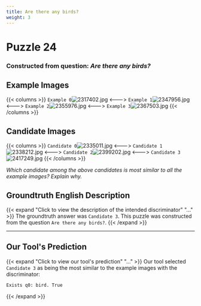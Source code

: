 ```yaml
---
title: Are there any birds?
weight: 3
---
```


# Puzzle 24
### Constructed from question: _Are there any birds?_


## Example Images
{{< columns >}}
`Example 0`![2317402.jpg](/gqa_images/2317402.jpg)
<--->
`Example 1`![2347956.jpg](/gqa_images/2347956.jpg)
<--->
`Example 2`![2355976.jpg](/gqa_images/2355976.jpg)
<--->
`Example 3`![2367503.jpg](/gqa_images/2367503.jpg)
{{< /columns >}}

## Candidate Images
{{< columns >}}
`Candidate 0`![2335011.jpg](/gqa_images/2335011.jpg)
<--->
`Candidate 1`![2338212.jpg](/gqa_images/2338212.jpg)
<--->
`Candidate 2`![2399202.jpg](/gqa_images/2399202.jpg)
<--->
`Candidate 3`![2417249.jpg](/gqa_images/2417249.jpg)
{{< /columns >}}

*Which candidate among the above candidates is most similar to all the example images? Explain why.*

## Groundtruth English Description

{{< expand "Click to view the description of the intended discriminator" "..." >}}
The groundtruth answer was `Candidate 3`. This puzzle was constructed from the question `Are there any birds?`.
{{< /expand >}}

---

## Our Tool's Prediction

{{< expand "Click to view our tool's prediction" "..." >}}
Our tool selected `Candidate 3` as being the most similar to the example images with the discriminator:
```plaintext
Exists q0: bird. True
```
{{< /expand >}}
